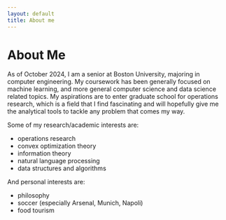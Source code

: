 ```yaml
---
layout: default
title: About me
---
```



<h1>About Me</h1>

As of October 2024, I am a senior at Boston University, majoring in computer engineering. My coursework has been generally focused on machine learning, and more general computer science and data science related topics. My aspirations are to enter graduate school for operations research, which is a field that I find fascinating and will hopefully give me the analytical tools to tackle any problem that comes my way. 

Some of my research/academic interests are:
- operations research
- convex optimization theory
- information theory
- natural language processing
- data structures and algorithms


And personal interests are:
- philosophy
- soccer (especially Arsenal, Munich, Napoli)
- food tourism